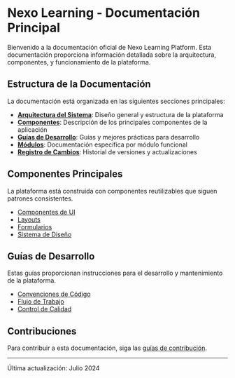 
# Nexo Learning - Documentación Principal

Bienvenido a la documentación oficial de Nexo Learning Platform. Esta documentación proporciona información detallada sobre la arquitectura, componentes, y funcionamiento de la plataforma.

## Estructura de la Documentación

La documentación está organizada en las siguientes secciones principales:

- [**Arquitectura del Sistema**](./arquitectura-del-sistema.md): Diseño general y estructura de la plataforma
- [**Componentes**](#componentes): Descripción de los principales componentes de la aplicación
- [**Guías de Desarrollo**](#guias): Guías y mejores prácticas para desarrollo
- [**Módulos**](./modules/): Documentación específica por módulo funcional
- [**Registro de Cambios**](./modules/changelog.md): Historial de versiones y actualizaciones

## <a name="componentes"></a>Componentes Principales

La plataforma está construida con componentes reutilizables que siguen patrones consistentes.

- [Componentes de UI](./components/ui.md)
- [Layouts](./components/layouts.md)
- [Formularios](./components/forms.md)
- [Sistema de Diseño](./modules/design-system/index.md)

## <a name="guias"></a>Guías de Desarrollo

Estas guías proporcionan instrucciones para el desarrollo y mantenimiento de la plataforma.

- [Convenciones de Código](./guides/code-conventions.md)
- [Flujo de Trabajo](./guides/workflow.md)
- [Control de Calidad](./guides/quality-control.md)

## Contribuciones

Para contribuir a esta documentación, siga las [guías de contribución](./guides/contributing.md).

---

Última actualización: Julio 2024
